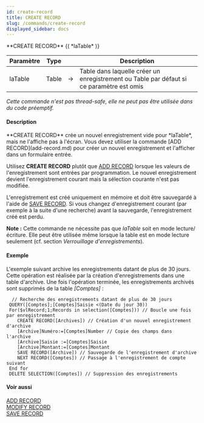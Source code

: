 ```yaml
---
id: create-record
title: CREATE RECORD
slug: /commands/create-record
displayed_sidebar: docs
---
```


<!--REF #_command_.CREATE RECORD.Syntax-->**CREATE RECORD** {( *laTable* )}<!-- END REF-->
<!--REF #_command_.CREATE RECORD.Params-->
| Paramètre | Type |  | Description |
| --- | --- | --- | --- |
| laTable | Table | &#8594;  | Table dans laquelle créer un enregistrement ou Table par défaut si ce paramètre est omis |

<!-- END REF-->

*Cette commande n'est pas thread-safe, elle ne peut pas être utilisée dans du code préemptif.*


#### Description 

<!--REF #_command_.CREATE RECORD.Summary-->**CREATE RECORD** crée un nouvel enregistrement vide pour *laTable*, mais ne l'affiche pas à l'écran.<!-- END REF--> Vous devez utiliser la commande [ADD RECORD](add-record.md) pour créer un nouvel enregistrement et l'afficher dans un formulaire entrée. 

Utilisez **CREATE RECORD** plutôt que [ADD RECORD](add-record.md) lorsque les valeurs de l'enregistrement sont entrées par programmation. Le nouvel enregistrement devient l'enregistrement courant mais la sélection courante n'est pas modifiée.

L'enregistrement est créé uniquement en mémoire et doit être sauvegardé à l'aide de [SAVE RECORD](save-record.md). Si vous changez d'enregistrement courant (par exemple à la suite d'une recherche) avant la sauvegarde, l'enregistrement créé est perdu.

**Note :** Cette commande ne nécessite pas que *laTable* soit en mode lecture/écriture. Elle peut être utilisée même lorsque la table est en mode lecture seulement (cf. section *Verrouillage d'enregistrements*). 

#### Exemple 

L'exemple suivant archive les enregistrements datant de plus de 30 jours. Cette opération est réalisée par la création d'enregistrements dans une table d'archive. Une fois l'opération terminée, les enregistrements archivés sont supprimés de la table *\[Comptes\]* :

```4d
  // Recherche des enregistrements datant de plus de 30 jours
 QUERY([Comptes];[Comptes]Saisie <(Date du jour 30))
 For($vlRecord;1;Records in selection([Comptes])) // Boucle une fois par enregistrement
    CREATE RECORD([Archives]) // Création d'un nouvel enregistrement d'archive
    [Archive]Numéro:=[Comptes]Number // Copie des champs dans l'archive
    [Archive]Saisie :=[Comptes]Saisie
    [Archive]Montant:=[Comptes]Montant
    SAVE RECORD([Archive]) // Sauvegarde de l'enregistrement d'archive
    NEXT RECORD([Comptes]) // Passage à l'enregistrement de compte suivant
 End for
 DELETE SELECTION([Comptes]) // Suppression des enregistrements
```

#### Voir aussi 

[ADD RECORD](add-record.md)  
[MODIFY RECORD](modify-record.md)  
[SAVE RECORD](save-record.md)  
